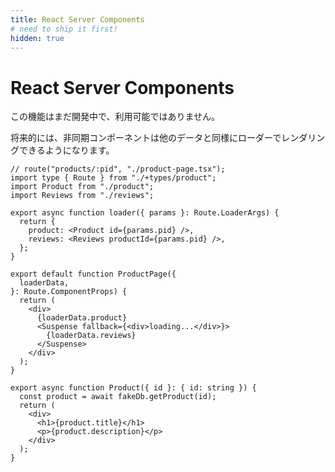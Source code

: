 ```yaml
---
title: React Server Components
# need to ship it first!
hidden: true
---
```


# React Server Components

<docs-info>この機能はまだ開発中で、利用可能ではありません。</docs-info>

将来的には、非同期コンポーネントは他のデータと同様にローダーでレンダリングできるようになります。

```tsx filename=app/product-page.tsx
// route("products/:pid", "./product-page.tsx");
import type { Route } from "./+types/product";
import Product from "./product";
import Reviews from "./reviews";

export async function loader({ params }: Route.LoaderArgs) {
  return {
    product: <Product id={params.pid} />,
    reviews: <Reviews productId={params.pid} />,
  };
}

export default function ProductPage({
  loaderData,
}: Route.ComponentProps) {
  return (
    <div>
      {loaderData.product}
      <Suspense fallback={<div>loading...</div>}>
        {loaderData.reviews}
      </Suspense>
    </div>
  );
}
```

```tsx filename=app/product.tsx
export async function Product({ id }: { id: string }) {
  const product = await fakeDb.getProduct(id);
  return (
    <div>
      <h1>{product.title}</h1>
      <p>{product.description}</p>
    </div>
  );
}
```

